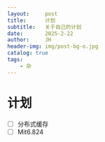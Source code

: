 ```yaml
---
layout:     post
title:      计划
subtitle:   关于自己的计划
date:       2025-2-22
author:     JH
header-img: img/post-bg-o.jpg
catalog: true
tags:
    - 杂
---
```

# 计划

- [ ]  分布式缓存
- [ ]  Mit6.824
